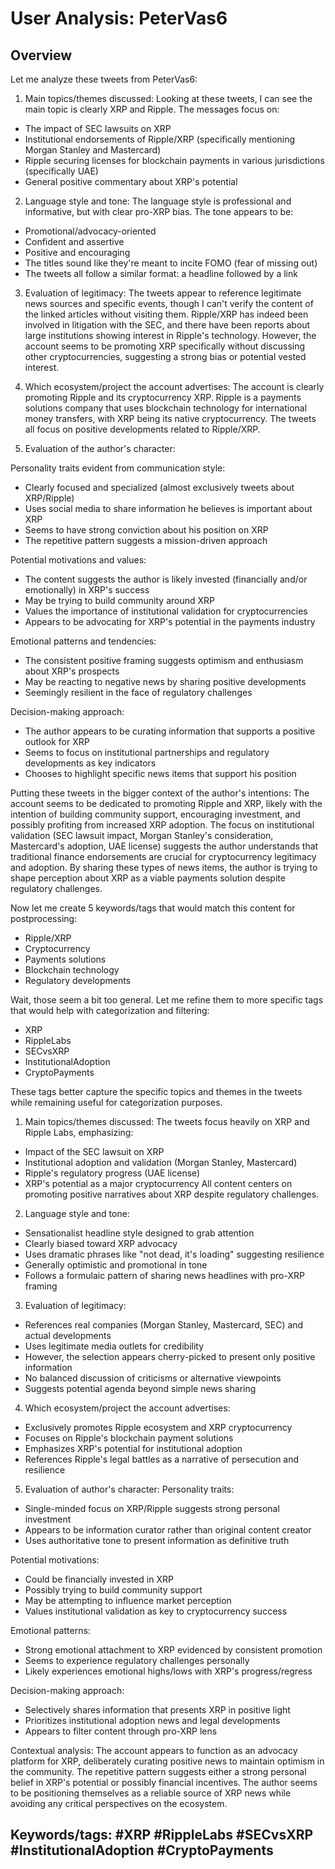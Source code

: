# User Analysis: PeterVas6

## Overview

<think>
Let me analyze these tweets from PeterVas6:

1. Main topics/themes discussed:
Looking at these tweets, I can see the main topic is clearly XRP and Ripple. The messages focus on:
- The impact of SEC lawsuits on XRP
- Institutional endorsements of Ripple/XRP (specifically mentioning Morgan Stanley and Mastercard)
- Ripple securing licenses for blockchain payments in various jurisdictions (specifically UAE)
- General positive commentary about XRP's potential

2. Language style and tone:
The language style is professional and informative, but with clear pro-XRP bias. The tone appears to be:
- Promotional/advocacy-oriented
- Confident and assertive
- Positive and encouraging
- The titles sound like they're meant to incite FOMO (fear of missing out)
- The tweets all follow a similar format: a headline followed by a link

3. Evaluation of legitimacy:
The tweets appear to reference legitimate news sources and specific events, though I can't verify the content of the linked articles without visiting them. Ripple/XRP has indeed been involved in litigation with the SEC, and there have been reports about large institutions showing interest in Ripple's technology. However, the account seems to be promoting XRP specifically without discussing other cryptocurrencies, suggesting a strong bias or potential vested interest.

4. Which ecosystem/project the account advertises:
The account is clearly promoting Ripple and its cryptocurrency XRP. Ripple is a payments solutions company that uses blockchain technology for international money transfers, with XRP being its native cryptocurrency. The tweets all focus on positive developments related to Ripple/XRP.

5. Evaluation of the author's character:

Personality traits evident from communication style:
- Clearly focused and specialized (almost exclusively tweets about XRP/Ripple)
- Uses social media to share information he believes is important about XRP
- Seems to have strong conviction about his position on XRP
- The repetitive pattern suggests a mission-driven approach

Potential motivations and values:
- The content suggests the author is likely invested (financially and/or emotionally) in XRP's success
- May be trying to build community around XRP
- Values the importance of institutional validation for cryptocurrencies
- Appears to be advocating for XRP's potential in the payments industry

Emotional patterns and tendencies:
- The consistent positive framing suggests optimism and enthusiasm about XRP's prospects
- May be reacting to negative news by sharing positive developments
- Seemingly resilient in the face of regulatory challenges

Decision-making approach:
- The author appears to be curating information that supports a positive outlook for XRP
- Seems to focus on institutional partnerships and regulatory developments as key indicators
- Chooses to highlight specific news items that support his position

Putting these tweets in the bigger context of the author's intentions:
The account seems to be dedicated to promoting Ripple and XRP, likely with the intention of building community support, encouraging investment, and possibly profiting from increased XRP adoption. The focus on institutional validation (SEC lawsuit impact, Morgan Stanley's consideration, Mastercard's adoption, UAE license) suggests the author understands that traditional finance endorsements are crucial for cryptocurrency legitimacy and adoption. By sharing these types of news items, the author is trying to shape perception about XRP as a viable payments solution despite regulatory challenges.

Now let me create 5 keywords/tags that would match this content for postprocessing:
- Ripple/XRP
- Cryptocurrency
- Payments solutions
- Blockchain technology
- Regulatory developments

Wait, those seem a bit too general. Let me refine them to more specific tags that would help with categorization and filtering:
- XRP
- RippleLabs
- SECvsXRP
- InstitutionalAdoption
- CryptoPayments

These tags better capture the specific topics and themes in the tweets while remaining useful for categorization purposes.
</think>

1. Main topics/themes discussed:
The tweets focus heavily on XRP and Ripple Labs, emphasizing:
- Impact of the SEC lawsuit on XRP
- Institutional adoption and validation (Morgan Stanley, Mastercard)
- Ripple's regulatory progress (UAE license)
- XRP's potential as a major cryptocurrency
All content centers on promoting positive narratives about XRP despite regulatory challenges.

2. Language style and tone:
- Sensationalist headline style designed to grab attention
- Clearly biased toward XRP advocacy
- Uses dramatic phrases like "not dead, it's loading" suggesting resilience
- Generally optimistic and promotional in tone
- Follows a formulaic pattern of sharing news headlines with pro-XRP framing

3. Evaluation of legitimacy:
- References real companies (Morgan Stanley, Mastercard, SEC) and actual developments
- Uses legitimate media outlets for credibility
- However, the selection appears cherry-picked to present only positive information
- No balanced discussion of criticisms or alternative viewpoints
- Suggests potential agenda beyond simple news sharing

4. Which ecosystem/project the account advertises:
- Exclusively promotes Ripple ecosystem and XRP cryptocurrency
- Focuses on Ripple's blockchain payment solutions
- Emphasizes XRP's potential for institutional adoption
- References Ripple's legal battles as a narrative of persecution and resilience

5. Evaluation of author's character:
Personality traits:
- Single-minded focus on XRP/Ripple suggests strong personal investment
- Appears to be information curator rather than original content creator
- Uses authoritative tone to present information as definitive truth

Potential motivations:
- Could be financially invested in XRP
- Possibly trying to build community support
- May be attempting to influence market perception
- Values institutional validation as key to cryptocurrency success

Emotional patterns:
- Strong emotional attachment to XRP evidenced by consistent promotion
- Seems to experience regulatory challenges personally
- Likely experiences emotional highs/lows with XRP's progress/regress

Decision-making approach:
- Selectively shares information that presents XRP in positive light
- Prioritizes institutional adoption news and legal developments
- Appears to filter content through pro-XRP lens

Contextual analysis:
The account appears to function as an advocacy platform for XRP, deliberately curating positive news to maintain optimism in the community. The repetitive pattern suggests either a strong personal belief in XRP's potential or possibly financial incentives. The author seems to be positioning themselves as a reliable source of XRP news while avoiding any critical perspectives on the ecosystem.

Keywords/tags:
#XRP #RippleLabs #SECvsXRP #InstitutionalAdoption #CryptoPayments
---
